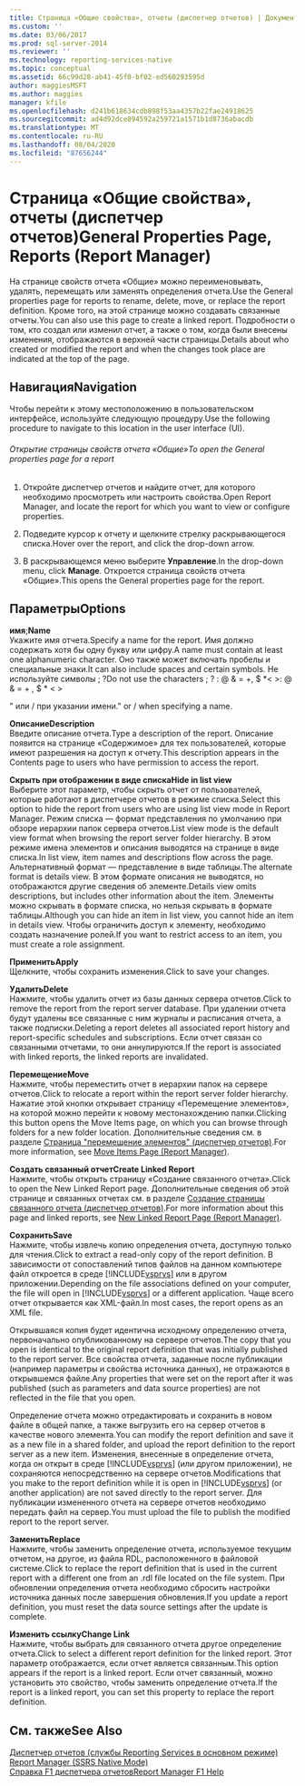 ```yaml
---
title: Страница «Общие свойства», отчеты (диспетчер отчетов) | Документация Майкрософт
ms.custom: ''
ms.date: 03/06/2017
ms.prod: sql-server-2014
ms.reviewer: ''
ms.technology: reporting-services-native
ms.topic: conceptual
ms.assetid: 66c99d28-ab41-45f0-bf02-ed560293595d
author: maggiesMSFT
ms.author: maggies
manager: kfile
ms.openlocfilehash: d241b618634cdb898f53aa4357b22fae24918625
ms.sourcegitcommit: ad4d92dce894592a259721a1571b1d8736abacdb
ms.translationtype: MT
ms.contentlocale: ru-RU
ms.lasthandoff: 08/04/2020
ms.locfileid: "87656244"
---
```

# <a name="general-properties-page-reports-report-manager"></a><span data-ttu-id="c83b9-102">Страница «Общие свойства», отчеты (диспетчер отчетов)</span><span class="sxs-lookup"><span data-stu-id="c83b9-102">General Properties Page, Reports (Report Manager)</span></span>
  <span data-ttu-id="c83b9-103">На странице свойств отчета «Общие» можно переименовывать, удалять, перемещать или заменять определения отчета.</span><span class="sxs-lookup"><span data-stu-id="c83b9-103">Use the General properties page for reports to rename, delete, move, or replace the report definition.</span></span> <span data-ttu-id="c83b9-104">Кроме того, на этой странице можно создавать связанные отчеты.</span><span class="sxs-lookup"><span data-stu-id="c83b9-104">You can also use this page to create a linked report.</span></span> <span data-ttu-id="c83b9-105">Подробности о том, кто создал или изменил отчет, а также о том, когда были внесены изменения, отображаются в верхней части страницы.</span><span class="sxs-lookup"><span data-stu-id="c83b9-105">Details about who created or modified the report and when the changes took place are indicated at the top of the page.</span></span>  
  
## <a name="navigation"></a><span data-ttu-id="c83b9-106">Навигация</span><span class="sxs-lookup"><span data-stu-id="c83b9-106">Navigation</span></span>  
 <span data-ttu-id="c83b9-107">Чтобы перейти к этому местоположению в пользовательском интерфейсе, используйте следующую процедуру.</span><span class="sxs-lookup"><span data-stu-id="c83b9-107">Use the following procedure to navigate to this location in the user interface (UI).</span></span>  
  
###### <a name="to-open-the-general-properties-page-for-a-report"></a><span data-ttu-id="c83b9-108">Открытие страницы свойств отчета «Общие»</span><span class="sxs-lookup"><span data-stu-id="c83b9-108">To open the General properties page for a report</span></span>  
  
1.  <span data-ttu-id="c83b9-109">Откройте диспетчер отчетов и найдите отчет, для которого необходимо просмотреть или настроить свойства.</span><span class="sxs-lookup"><span data-stu-id="c83b9-109">Open Report Manager, and locate the report for which you want to view or configure properties.</span></span>  
  
2.  <span data-ttu-id="c83b9-110">Подведите курсор к отчету и щелкните стрелку раскрывающегося списка.</span><span class="sxs-lookup"><span data-stu-id="c83b9-110">Hover over the report, and click the drop-down arrow.</span></span>  
  
3.  <span data-ttu-id="c83b9-111">В раскрывающемся меню выберите **Управление**.</span><span class="sxs-lookup"><span data-stu-id="c83b9-111">In the drop-down menu, click **Manage**.</span></span> <span data-ttu-id="c83b9-112">Откроется страница свойств отчета «Общие».</span><span class="sxs-lookup"><span data-stu-id="c83b9-112">This opens the General properties page for the report.</span></span>  
  
## <a name="options"></a><span data-ttu-id="c83b9-113">Параметры</span><span class="sxs-lookup"><span data-stu-id="c83b9-113">Options</span></span>  
 <span data-ttu-id="c83b9-114">**имя**;</span><span class="sxs-lookup"><span data-stu-id="c83b9-114">**Name**</span></span>  
 <span data-ttu-id="c83b9-115">Укажите имя отчета.</span><span class="sxs-lookup"><span data-stu-id="c83b9-115">Specify a name for the report.</span></span> <span data-ttu-id="c83b9-116">Имя должно содержать хотя бы одну букву или цифру.</span><span class="sxs-lookup"><span data-stu-id="c83b9-116">A name must contain at least one alphanumeric character.</span></span> <span data-ttu-id="c83b9-117">Оно также может включать пробелы и специальные знаки.</span><span class="sxs-lookup"><span data-stu-id="c83b9-117">It can also include spaces and certain symbols.</span></span> <span data-ttu-id="c83b9-118">Не используйте символы ; ?</span><span class="sxs-lookup"><span data-stu-id="c83b9-118">Do not use the characters ; ?</span></span> <span data-ttu-id="c83b9-119">: \@ & = +, $ \*\< ></span><span class="sxs-lookup"><span data-stu-id="c83b9-119">: \@ & = + , $ \* \< ></span></span>  
  
 <span data-ttu-id="c83b9-120">" или / при указании имени.</span><span class="sxs-lookup"><span data-stu-id="c83b9-120">" or / when specifying a name.</span></span>  
  
 <span data-ttu-id="c83b9-121">**Описание**</span><span class="sxs-lookup"><span data-stu-id="c83b9-121">**Description**</span></span>  
 <span data-ttu-id="c83b9-122">Введите описание отчета.</span><span class="sxs-lookup"><span data-stu-id="c83b9-122">Type a description of the report.</span></span> <span data-ttu-id="c83b9-123">Описание появится на странице «Содержимое» для тех пользователей, которые имеют разрешения на доступ к отчету.</span><span class="sxs-lookup"><span data-stu-id="c83b9-123">This description appears in the Contents page to users who have permission to access the report.</span></span>  
  
 <span data-ttu-id="c83b9-124">**Скрыть при отображении в виде списка**</span><span class="sxs-lookup"><span data-stu-id="c83b9-124">**Hide in list view**</span></span>  
 <span data-ttu-id="c83b9-125">Выберите этот параметр, чтобы скрыть отчет от пользователей, которые работают в диспетчере отчетов в режиме списка.</span><span class="sxs-lookup"><span data-stu-id="c83b9-125">Select this option to hide the report from users who are using list view mode in Report Manager.</span></span> <span data-ttu-id="c83b9-126">Режим списка — формат представления по умолчанию при обзоре иерархии папок сервера отчетов.</span><span class="sxs-lookup"><span data-stu-id="c83b9-126">List view mode is the default view format when browsing the report server folder hierarchy.</span></span> <span data-ttu-id="c83b9-127">В этом режиме имена элементов и описания выводятся на странице в виде списка.</span><span class="sxs-lookup"><span data-stu-id="c83b9-127">In list view, item names and descriptions flow across the page.</span></span> <span data-ttu-id="c83b9-128">Альтернативный формат — представление в виде таблицы.</span><span class="sxs-lookup"><span data-stu-id="c83b9-128">The alternate format is details view.</span></span> <span data-ttu-id="c83b9-129">В этом формате описания не выводятся, но отображаются другие сведения об элементе.</span><span class="sxs-lookup"><span data-stu-id="c83b9-129">Details view omits descriptions, but includes other information about the item.</span></span> <span data-ttu-id="c83b9-130">Элементы можно скрывать в формате списка, но нельзя скрывать в формате таблицы.</span><span class="sxs-lookup"><span data-stu-id="c83b9-130">Although you can hide an item in list view, you cannot hide an item in details view.</span></span> <span data-ttu-id="c83b9-131">Чтобы ограничить доступ к элементу, необходимо создать назначение ролей.</span><span class="sxs-lookup"><span data-stu-id="c83b9-131">If you want to restrict access to an item, you must create a role assignment.</span></span>  
  
 <span data-ttu-id="c83b9-132">**Применить**</span><span class="sxs-lookup"><span data-stu-id="c83b9-132">**Apply**</span></span>  
 <span data-ttu-id="c83b9-133">Щелкните, чтобы сохранить изменения.</span><span class="sxs-lookup"><span data-stu-id="c83b9-133">Click to save your changes.</span></span>  
  
 <span data-ttu-id="c83b9-134">**Удалить**</span><span class="sxs-lookup"><span data-stu-id="c83b9-134">**Delete**</span></span>  
 <span data-ttu-id="c83b9-135">Нажмите, чтобы удалить отчет из базы данных сервера отчетов.</span><span class="sxs-lookup"><span data-stu-id="c83b9-135">Click to remove the report from the report server database.</span></span> <span data-ttu-id="c83b9-136">При удалении отчета будут удалены все связанные с ним журналы и расписания отчета, а также подписки.</span><span class="sxs-lookup"><span data-stu-id="c83b9-136">Deleting a report deletes all associated report history and report-specific schedules and subscriptions.</span></span> <span data-ttu-id="c83b9-137">Если отчет связан со связанными отчетами, то они аннулируются.</span><span class="sxs-lookup"><span data-stu-id="c83b9-137">If the report is associated with linked reports, the linked reports are invalidated.</span></span>  
  
 <span data-ttu-id="c83b9-138">**Перемещение**</span><span class="sxs-lookup"><span data-stu-id="c83b9-138">**Move**</span></span>  
 <span data-ttu-id="c83b9-139">Нажмите, чтобы переместить отчет в иерархии папок на сервере отчетов.</span><span class="sxs-lookup"><span data-stu-id="c83b9-139">Click to relocate a report within the report server folder hierarchy.</span></span> <span data-ttu-id="c83b9-140">Нажатие этой кнопки открывает страницу «Перемещение элементов», на которой можно перейти к новому местонахождению папки.</span><span class="sxs-lookup"><span data-stu-id="c83b9-140">Clicking this button opens the Move Items page, on which you can browse through folders for a new folder location.</span></span> <span data-ttu-id="c83b9-141">Дополнительные сведения см. в разделе [Страница "перемещение элементов" &#40;диспетчер отчетов&#41;](../../2014/reporting-services/move-items-page-report-manager.md).</span><span class="sxs-lookup"><span data-stu-id="c83b9-141">For more information, see [Move Items Page &#40;Report Manager&#41;](../../2014/reporting-services/move-items-page-report-manager.md).</span></span>  
  
 <span data-ttu-id="c83b9-142">**Создать связанный отчет**</span><span class="sxs-lookup"><span data-stu-id="c83b9-142">**Create Linked Report**</span></span>  
 <span data-ttu-id="c83b9-143">Нажмите, чтобы открыть страницу «Создание связанного отчета».</span><span class="sxs-lookup"><span data-stu-id="c83b9-143">Click to open the New Linked Report page.</span></span> <span data-ttu-id="c83b9-144">Дополнительные сведения об этой странице и связанных отчетах см. в разделе [Создание страницы связанного отчета &#40;диспетчер отчетов&#41;](../../2014/reporting-services/new-linked-report-page-report-manager.md).</span><span class="sxs-lookup"><span data-stu-id="c83b9-144">For more information about this page and linked reports, see [New Linked Report Page &#40;Report Manager&#41;](../../2014/reporting-services/new-linked-report-page-report-manager.md).</span></span>  
  
 <span data-ttu-id="c83b9-145">**Сохранить**</span><span class="sxs-lookup"><span data-stu-id="c83b9-145">**Save**</span></span>  
 <span data-ttu-id="c83b9-146">Нажмите, чтобы извлечь копию определения отчета, доступную только для чтения.</span><span class="sxs-lookup"><span data-stu-id="c83b9-146">Click to extract a read-only copy of the report definition.</span></span> <span data-ttu-id="c83b9-147">В зависимости от сопоставлений типов файлов на данном компьютере файл откроется в среде [!INCLUDE[vsprvs](../includes/vsprvs-md.md)] или в другом приложении.</span><span class="sxs-lookup"><span data-stu-id="c83b9-147">Depending on the file associations defined on your computer, the file will open in [!INCLUDE[vsprvs](../includes/vsprvs-md.md)] or a different application.</span></span> <span data-ttu-id="c83b9-148">Чаще всего отчет открывается как XML-файл.</span><span class="sxs-lookup"><span data-stu-id="c83b9-148">In most cases, the report opens as an XML file.</span></span>  
  
 <span data-ttu-id="c83b9-149">Открывшаяся копия будет идентична исходному определению отчета, первоначально опубликованному на сервере отчетов.</span><span class="sxs-lookup"><span data-stu-id="c83b9-149">The copy that you open is identical to the original report definition that was initially published to the report server.</span></span> <span data-ttu-id="c83b9-150">Все свойства отчета, заданные после публикации (например параметры и свойства источника данных), не отражаются в открывшемся файле.</span><span class="sxs-lookup"><span data-stu-id="c83b9-150">Any properties that were set on the report after it was published (such as parameters and data source properties) are not reflected in the file that you open.</span></span>  
  
 <span data-ttu-id="c83b9-151">Определение отчета можно отредактировать и сохранить в новом файле в общей папке, а также выгрузить его на сервер отчетов в качестве нового элемента.</span><span class="sxs-lookup"><span data-stu-id="c83b9-151">You can modify the report definition and save it as a new file in a shared folder, and upload the report definition to the report server as a new item.</span></span> <span data-ttu-id="c83b9-152">Изменения, внесенные в определение отчета, когда он открыт в среде [!INCLUDE[vsprvs](../includes/vsprvs-md.md)] (или другом приложении), не сохраняются непосредственно на сервере отчетов.</span><span class="sxs-lookup"><span data-stu-id="c83b9-152">Modifications that you make to the report definition while it is open in [!INCLUDE[vsprvs](../includes/vsprvs-md.md)] (or another application) are not saved directly to the report server.</span></span> <span data-ttu-id="c83b9-153">Для публикации измененного отчета на сервере отчетов необходимо передать файл на сервер.</span><span class="sxs-lookup"><span data-stu-id="c83b9-153">You must upload the file to publish the modified report to the report server.</span></span>  
  
 <span data-ttu-id="c83b9-154">**Заменить**</span><span class="sxs-lookup"><span data-stu-id="c83b9-154">**Replace**</span></span>  
 <span data-ttu-id="c83b9-155">Нажмите, чтобы заменить определение отчета, используемое текущим отчетом, на другое, из файла RDL, расположенного в файловой системе.</span><span class="sxs-lookup"><span data-stu-id="c83b9-155">Click to replace the report definition that is used in the current report with a different one from an .rdl file located on the file system.</span></span> <span data-ttu-id="c83b9-156">При обновлении определения отчета необходимо сбросить настройки источника данных после завершения обновления.</span><span class="sxs-lookup"><span data-stu-id="c83b9-156">If you update a report definition, you must reset the data source settings after the update is complete.</span></span>  
  
 <span data-ttu-id="c83b9-157">**Изменить ссылку**</span><span class="sxs-lookup"><span data-stu-id="c83b9-157">**Change Link**</span></span>  
 <span data-ttu-id="c83b9-158">Нажмите, чтобы выбрать для связанного отчета другое определение отчета.</span><span class="sxs-lookup"><span data-stu-id="c83b9-158">Click to select a different report definition for the linked report.</span></span> <span data-ttu-id="c83b9-159">Этот параметр отображается, если отчет является связанным.</span><span class="sxs-lookup"><span data-stu-id="c83b9-159">This option appears if the report is a linked report.</span></span> <span data-ttu-id="c83b9-160">Если отчет связанный, можно установить это свойство, чтобы заменить определение отчета.</span><span class="sxs-lookup"><span data-stu-id="c83b9-160">If the report is a linked report, you can set this property to replace the report definition.</span></span>  
  
## <a name="see-also"></a><span data-ttu-id="c83b9-161">См. также</span><span class="sxs-lookup"><span data-stu-id="c83b9-161">See Also</span></span>  
 <span data-ttu-id="c83b9-162">[Диспетчер отчетов (службы Reporting Services в основном режиме)](../../2014/reporting-services/report-manager-ssrs-native-mode.md) </span><span class="sxs-lookup"><span data-stu-id="c83b9-162">[Report Manager  &#40;SSRS Native Mode&#41;](../../2014/reporting-services/report-manager-ssrs-native-mode.md) </span></span>  
 [<span data-ttu-id="c83b9-163">Справка F1 диспетчера отчетов</span><span class="sxs-lookup"><span data-stu-id="c83b9-163">Report Manager F1 Help</span></span>](../../2014/reporting-services/report-manager-f1-help.md)  
  
  
